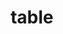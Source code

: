 ---
date:  ""
draft: false
title: "table"
short: "table"
thumb:
    image: "cover.jpg"
    anima: ""
    video: ""
layout: ""
weight: 7
lister: 1
format:
    media: "article"
    model: ""
    datum:
        data: ""
require:
    - prop: ""
      name: ""
      icon: ""
      desc: ""
metadata:
    index: false
    thumb: "cover.jpg"
    group: []
    author: ["Al Muhdil Karim"]
description: "Dengan table kita bisa menyusun data dalam format baris dan kolom terstruktur."
---